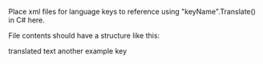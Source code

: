 Place xml files for language keys to reference using "keyName".Translate() in C# here.

File contents should have a structure like this:

<?xml version="1.0" encoding="utf-8" ?>
<LanguageData>
	<keyName>translated text</keyName>
	<differentKeyName>another example key</differentKeyName>
</LanguageData>